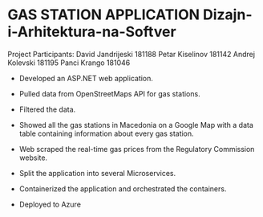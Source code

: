 # GAS STATION APPLICATION Dizajn-i-Arhitektura-na-Softver
Project Participants: David Jandrijeski 181188 Petar Kiselinov 181142 Andrej Kolevski 181195  Panci Krango 181046

* Developed an ASP.NET web application. 

* Pulled data from OpenStreetMaps API for gas stations. 

* Filtered the data. 

* Showed all the gas stations in Macedonia on a Google Map with a data table containing information about every gas station. 

* Web scraped the real-time gas prices from the Regulatory Commission website. 

* Split the application into several Microservices. 

* Containerized the application and orchestrated the containers. 

* Deployed to Azure
